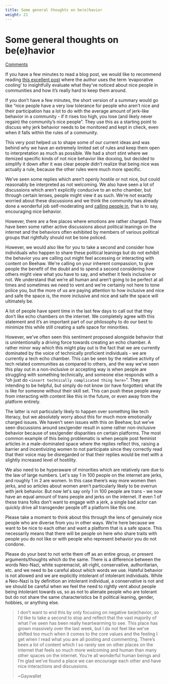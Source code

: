 ```yaml
---
title: Some general thoughts on be(e)havior
weight: 21
---
```

# Some general thoughts on be(e)havior
[Comments](https://beehaw.org/post/459291?scrollToComments=true)

If you have a few minutes to read a blog post, we would like to recommend reading [this excellent post](https://eev.ee/blog/2016/07/22/on-a-technicality/) where the author uses the term ‘evaporative cooling’ to insightfully evaluate what they’ve noticed about nice people in communities and how it’s really hard to keep them around. 

If you don’t have a few minutes, the short version of a summary would go like “nice people have a very low tolerance for people who aren’t nice and their participation has a lot to do with the average amount of jerk-like behavior in a community - if it rises too high, you lose (and likely never regain) the community’s nice people”. They use this as a starting point to discuss why jerk behavior needs to be monitored and kept in check, even when it falls within the rules of a community.

This very post helped us to shape some of our current ideas and was behind why we have an extremely limited set of rules and keep them open to interpretation as much as possible. We had a short stint where we itemized specific kinds of not nice behavior like doxxing, but decided to simplify it down after it was clear people didn’t realize that being nice was actually a rule, because the other rules were much more specific.

We’ve seen some replies which aren’t openly hostile or not nice, but could reasonably be interpreted as not welcoming. We also have seen a lot of discussions which aren’t explicitly conducive to an echo chamber, but through certain lenses, people might view it as such. We're not exactly worried about these discussions and we think the community has already done a wonderful job self-moderating and [calling people in](https://edib.harvard.edu/files/dib/files/calling_in_and_calling_out_guide_v4.pdf), that is to say, encouraging nice behavior.

However, there are a few places where emotions are rather charged. There have been some rather active discussions about political leanings on the internet and the behaviors often exhibited by members of various political groups that rightfully should not be tone policed.

However, we would also like for you to take a second and consider how individuals who happen to share these political leanings but do not exhibit the behavior you are calling out might feel accessing or interacting with content on Beehaw. We're calling on your inherent compassion, to give people the benefit of the doubt and to spend a second considering how others might view what you have to say, and whether it feels inclusive or not. We understand that we’re all human and aren’t going to be perfect at all times and sometimes we need to vent and we're certainly not here to tone police you, but the more of us are paying attention to how inclusive and nice and safe the space is, the more inclusive and nice and safe the space will ultimately be.

A lot of people have spent time in the last few days to call out that they don’t like echo chambers on the internet. We completely agree with this statement and it’s an important part of our philosophy to do our best to minimize this while still creating a safe space for minorities.

However, we’ve often seen this sentiment proposed alongside behavior that is unintentionally a driving force towards creating an echo chamber. A rather minor way which this might play out is the fact that we are currently dominated by the voice of technically proficient individuals - we are currently a tech echo chamber. This can be seen by the relative activity of tech related communities as compared to others, and the way we’ve seen this play out in a non-inclusive or accepting way is when people are struggling with something technically, and someone else responds with a “oh just do `<insert technically complicated thing here>`”. They are intending to be helpful, but simply do not know (or have forgotten) what life is like for someone without their skill set. This can push these people away from interacting with content like this in the future, or even away from the platform entirely.

The latter is not particularly likely to happen over something like tech literacy, but we absolutely worry about this for much more emotionally charged issues. We haven’t seen issues with this on Beehaw, but we’ve seen discussions around sex/gender result in some rather non-inclusive behavior because of sex/gender disparities on certain platforms. The most common example of this being problematic is when people post feminist articles in a male-dominated space where the replies reflect this, raising a barrier and incentivizing women to not participate since they correctly read that their voice may be disregarded or that their replies would be met with a slightly increased level of hostility.

We also need to be hyperaware of minorities which are relatively rare due to the law of large numbers. Let's say 1 in 100 people on the internet are jerks, and roughly 1 in 2 are women. In this case there’s way more women then jerks, and so articles about women aren’t particularly likely to be overrun with jerk behavior. But now let's say only 1 in 100 people are trans - we now have an equal amount of trans people and jerks on the internet. If even 1 of these trans folks don’t want to engage with a jerk, a single bad actor can quickly drive all transgender people off a platform like this one.

Please take a moment to think about this through the lens of genuinely nice people who are diverse from you in other ways. We’re here because we want to be nice to each other and want a platform that is a safe space. This necessarily means that there will be people on here who share traits with people you do not like or with people who represent behavior you do not condone. 

Please do your best to not write them off as an entire group, or present arguments/thoughts which do the same. There is a difference between the words Neo-Nazi, white supremacist, alt-right, conservative, authoritarian, etc. and we need to be careful about which words we use. Hateful behavior is not allowed and we are explicitly intolerant of intolerant individuals. While a Neo-Nazi is by definition an intolerant individual, a conservative is not and we should be careful when we feel the need to rightly vent about people being intolerant towards us, so as not to alienate people who are tolerant but do not share the same characteristics be it political leaning, gender, hobbies, or anything else.

> I don’t want to end this by only focusing on negative be(e)havior, so I’d like to take a second to stop and reflect that the vast majority of what I’ve seen has been really heartwarming to see. This place has grown massively over the last week, but I do not feel like we’ve shifted too much when it comes to the core values and the feeling I get when I read what you are all posting and commenting. There’s been a lot of content which I so rarely see on other places on the internet that feels so much more welcoming and human than many other spaces on the internet. You’re all wonderful human beings and I’m glad we’ve found a place we can encourage each other and have nice interactions and discussions.
> 
> ~Gaywallet
